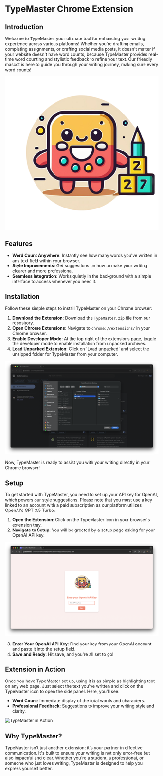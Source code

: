 # TypeMaster Chrome Extension

## Introduction

Welcome to TypeMaster, your ultimate tool for enhancing your writing experience across various platforms! Whether you're drafting emails, completing assignments, or crafting social media posts, it doesn't matter if your website doesn't have word counts, because TypeMaster provides real-time word counting and stylistic feedback to refine your text. Our friendly mascot is here to guide you through your writing journey, making sure every word counts!

![TypeMaster Mascot](photos/TypeMaster%20Transparent%20Background.png)

## Features

- **Word Count Anywhere**: Instantly see how many words you've written in any text field within your browser.
- **Style Improvements**: Get suggestions on how to make your writing clearer and more professional.
- **Seamless Integration**: Works quietly in the background with a simple interface to access whenever you need it.

## Installation

Follow these simple steps to install TypeMaster on your Chrome browser:

1. **Download the Extension**: Download the `TypeMaster.zip` file from our repository.
2. **Open Chrome Extensions**: Navigate to `chrome://extensions/` in your Chrome browser.
3. **Enable Developer Mode**: At the top right of the extensions page, toggle the developer mode to enable installation from unpacked archives.
4. **Load Unpacked Extension**: Click on 'Load unpacked' and select the unzipped folder for TypeMaster from your computer.


![Installation Steps](photos/Installation.png)

Now, TypeMaster is ready to assist you with your writing directly in your Chrome browser!

## Setup

To get started with TypeMaster, you need to set up your API key for OpenAI, which powers our style suggestions. Please note that you must use a key linked to an account with a paid subscription as our platform utilizes OpenAI's GPT 3.5 Turbo:

1. **Open the Extension**: Click on the TypeMaster icon in your browser's extension tray.
2. **Navigate to Setup**: You will be greeted by a setup page asking for your OpenAI API key.

![Setup Screen](photos/Setup%20Screen.png) <!-- TODO: Replace with the path to setup page screenshot -->

3. **Enter Your OpenAI API Key**: Find your key from your OpenAI account and paste it into the setup field.
4. **Save and Ready**: Hit save, and you're all set to go!

## Extension in Action

Once you have TypeMaster set up, using it is as simple as highlighting text on any web page. Just select the text you've written and click on the TypeMaster icon to open the side panel. Here, you'll see:

- **Word Count**: Immediate display of the total words and characters.
- **Professional Feedback**: Suggestions to improve your writing style and clarity.

![TypeMaster in Action](In%20Action.png) <!-- TODO: Replace with the path to action screenshot -->

## Why TypeMaster?

TypeMaster isn't just another extension; it's your partner in effective communication. It's built to ensure your writing is not only error-free but also impactful and clear. Whether you're a student, a professional, or someone who just loves writing, TypeMaster is designed to help you express yourself better.
